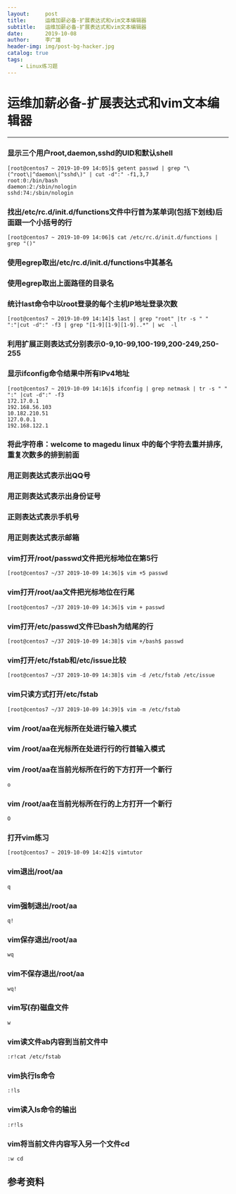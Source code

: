 ```yaml
---
layout:     post
title:      运维加薪必备-扩展表达式和vim文本编辑器
subtitle:   运维加薪必备-扩展表达式和vim文本编辑器
date:       2019-10-08
author:     李广雄
header-img: img/post-bg-hacker.jpg
catalog: true
tags:
    - Linux练习题
---
```


# 运维加薪必备-扩展表达式和vim文本编辑器

---
### 显示三个用户root,daemon,sshd的UID和默认shell
	
	[root@centos7 ~ 2019-10-09 14:05]$ getent passwd | grep "\(^root\|^daemon\|^sshd\)" | cut -d":" -f1,3,7
	root:0:/bin/bash
	daemon:2:/sbin/nologin
	sshd:74:/sbin/nologin


### 找出/etc/rc.d/init.d/functions文件中行首为某单词(包括下划线)后面跟一个小括号的行

	[root@centos7 ~ 2019-10-09 14:06]$ cat /etc/rc.d/init.d/functions | grep "()"
	
### 使用egrep取出/etc/rc.d/init.d/functions中其基名
	

### 使用egrep取出上面路径的目录名



### 统计last命令中以root登录的每个主机IP地址登录次数
	
	[root@centos7 ~ 2019-10-09 14:14]$ last | grep "root" |tr -s " " ":"|cut -d":" -f3 | grep "[1-9][1-9][1-9]..*" | wc  -l

### 利用扩展正则表达式分别表示0-9,10-99,100-199,200-249,250-255


### 显示ifconfig命令结果中所有IPv4地址

	[root@centos7 ~ 2019-10-09 14:16]$ ifconfig | grep netmask | tr -s " " ":" |cut -d":" -f3
	172.17.0.1
	192.168.56.103
	10.182.210.51
	127.0.0.1
	192.168.122.1


### 将此字符串：welcome to magedu linux 中的每个字符去重并排序,重复次数多的排到前面



### 用正则表达式表示出QQ号



### 用正则表达式表示出身份证号



### 正则表达式表示手机号



### 用正则表达式表示邮箱



### vim打开/root/passwd文件把光标地位在第5行

	[root@centos7 ~/37 2019-10-09 14:36]$ vim +5 passwd 

### vim打开/root/aa文件把光标地位在行尾

	[root@centos7 ~/37 2019-10-09 14:36]$ vim + passwd

### vim打开/etc/passwd文件已bash为结尾的行

	[root@centos7 ~/37 2019-10-09 14:38]$ vim +/bash$ passwd

### vim打开/etc/fstab和/etc/issue比较

	[root@centos7 ~/37 2019-10-09 14:38]$ vim -d /etc/fstab /etc/issue

### vim只读方式打开/etc/fstab

	[root@centos7 ~/37 2019-10-09 14:39]$ vim -m /etc/fstab

### vim /root/aa在光标所在处进行输入模式

	

### vim /root/aa在光标所在处进行行的行首输入模式 



### vim /root/aa在当前光标所在行的下方打开一个新行

	o

### vim /root/aa在当前光标所在行的上方打开一个新行

	O

### 打开vim练习
	
	[root@centos7 ~ 2019-10-09 14:42]$ vimtutor

### vim退出/root/aa
 
	q
 
### vim强制退出/root/aa

	q!

### vim保存退出/root/aa

	wq

### vim不保存退出/root/aa

	wq!

### vim写(存)磁盘文件

	w

### vim读文件ab内容到当前文件中
	
	:r!cat /etc/fstab

### vim执行ls命令

	:!ls

### vim读入ls命令的输出

	:r!ls

### vim将当前文件内容写入另一个文件cd

	:w cd

## 参考资料
	